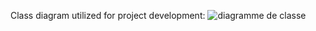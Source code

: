 Class diagram utilized for project development:
![diagramme de classe](https://github.com/WalidDevs/Gestion_Peage_Java_Project/assets/120816691/42a97c73-d532-4898-be8b-3f1e8f8e73b4)
